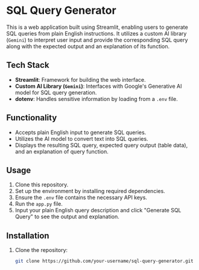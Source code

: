 # SQL Query Generator

This is a web application built using Streamlit, enabling users to generate SQL queries from plain English instructions. It utilizes a custom AI library (`Gemini`) to interpret user input and provide the corresponding SQL query along with the expected output and an explanation of its function.

## Tech Stack

- **Streamlit**: Framework for building the web interface.
- **Custom AI Library (`Gemini`)**: Interfaces with Google's Generative AI model for SQL query generation.
- **dotenv**: Handles sensitive information by loading from a `.env` file.

## Functionality

- Accepts plain English input to generate SQL queries.
- Utilizes the AI model to convert text into SQL queries.
- Displays the resulting SQL query, expected query output (table data), and an explanation of query function.

## Usage

1. Clone this repository.
2. Set up the environment by installing required dependencies.
3. Ensure the `.env` file contains the necessary API keys.
4. Run the `app.py` file.
5. Input your plain English query description and click "Generate SQL Query" to see the output and explanation.

## Installation

1. Clone the repository:

   ```bash
   git clone https://github.com/your-username/sql-query-generator.git
